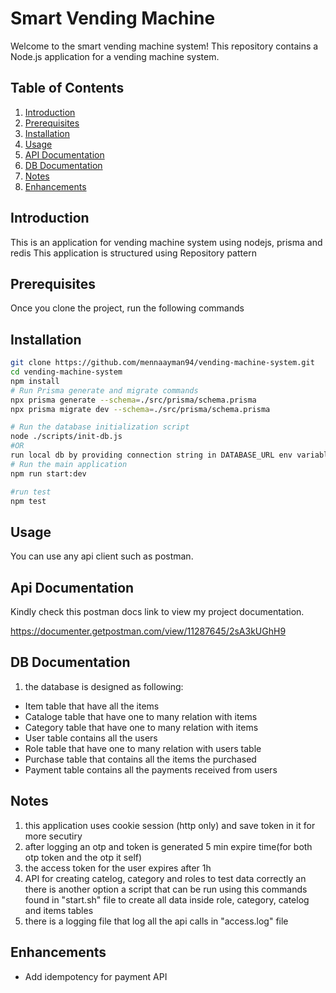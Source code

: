 # Smart Vending Machine

Welcome to the smart vending machine system! This repository contains a Node.js application for a vending machine system.


## Table of Contents

1. [Introduction](#introduction)
2. [Prerequisites](#prerequisites)
3. [Installation](#installation)
4. [Usage](#usage)
5. [API Documentation](#api-documentation)
6. [DB Documentation](#db-documentation)
7. [Notes](#notes)
8. [Enhancements](#enhancements)

## Introduction

This is an application for vending machine system using nodejs, prisma and redis
This application is structured using Repository pattern

## Prerequisites

Once you clone the project, run the following commands

## Installation


```bash
git clone https://github.com/mennaayman94/vending-machine-system.git
cd vending-machine-system
npm install
# Run Prisma generate and migrate commands
npx prisma generate --schema=./src/prisma/schema.prisma
npx prisma migrate dev --schema=./src/prisma/schema.prisma

# Run the database initialization script
node ./scripts/init-db.js
#OR
run local db by providing connection string in DATABASE_URL env variable
# Run the main application
npm run start:dev

#run test
npm test
```

## Usage

You can use any api client such as postman.

## Api Documentation

Kindly check this postman docs link to view my project documentation.

https://documenter.getpostman.com/view/11287645/2sA3kUGhH9

## DB Documentation
1. the database is designed as following:
- Item table that have all the items  
- Cataloge table that have one to many relation with items
- Category table that have one to many relation with items
- User table contains all the users
- Role table that have one to many relation with users table
- Purchase table that contains all the items the purchased
- Payment table contains all the payments received from users

## Notes
1. this application uses cookie session (http only) and save token in it for more secutiry
2. after logging an otp and token is generated 5 min expire time(for both otp token and the otp it self)
3. the access token for the user expires after 1h
4. API for creating catelog, category and roles to test data correctly an there is another option a script that can be run using this commands found in "start.sh" file to create all data inside role, category, catelog and items tables
5. there is a logging file that log all the api calls in "access.log" file 

## Enhancements
- Add idempotency for payment API


